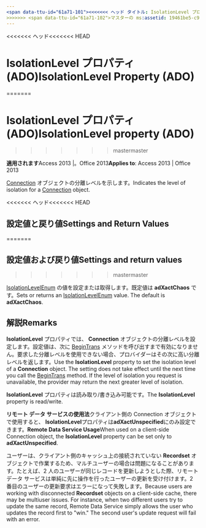 ```yaml
---
<span data-ttu-id="61a71-101"><<<<<<< ヘッド タイトル: IsolationLevel プロパティ (ADO) TOCTitle: IsolationLevel プロパティ (ADO) === タイトル: IsolationLevel プロパティ (ADO) TOCTitle: IsolationLevel プロパティ (ADO)</span><span class="sxs-lookup"><span data-stu-id="61a71-101"><<<<<<< HEAD title: IsolationLevel Property (ADO) TOCTitle: IsolationLevel Property (ADO) ======= title: IsolationLevel property (ADO) TOCTitle: IsolationLevel property (ADO)</span></span>
>>>>>>> <span data-ttu-id="61a71-102">マスターの ms:assetid: 19461be5-c94b-4b61-ce08-7abdf702c3dc ms:mtpsurl: https://msdn.microsoft.com/library/JJ248939(v=office.15) ms:contentKeyID: 48543493 ms.date: 2015/09/18 mtps_version: v=office.15</span><span class="sxs-lookup"><span data-stu-id="61a71-102">master ms:assetid: 19461be5-c94b-4b61-ce08-7abdf702c3dc ms:mtpsurl: https://msdn.microsoft.com/library/JJ248939(v=office.15) ms:contentKeyID: 48543493 ms.date: 09/18/2015 mtps_version: v=office.15</span></span>
---
```


<span data-ttu-id="61a71-103"><<<<<<< ヘッド</span><span class="sxs-lookup"><span data-stu-id="61a71-103"><<<<<<< HEAD</span></span>
# <a name="isolationlevel-property-ado"></a><span data-ttu-id="61a71-104">IsolationLevel プロパティ (ADO)</span><span class="sxs-lookup"><span data-stu-id="61a71-104">IsolationLevel Property (ADO)</span></span>
=======
# <a name="isolationlevel-property-ado"></a><span data-ttu-id="61a71-105">IsolationLevel プロパティ (ADO)</span><span class="sxs-lookup"><span data-stu-id="61a71-105">IsolationLevel property (ADO)</span></span>
>>>>>>> <span data-ttu-id="61a71-106">master</span><span class="sxs-lookup"><span data-stu-id="61a71-106">master</span></span>


<span data-ttu-id="61a71-107">**適用されます**Access 2013 |。Office 2013</span><span class="sxs-lookup"><span data-stu-id="61a71-107">**Applies to**: Access 2013 | Office 2013</span></span>

<span data-ttu-id="61a71-108">[Connection](connection-object-ado.md) オブジェクトの分離レベルを示します。</span><span class="sxs-lookup"><span data-stu-id="61a71-108">Indicates the level of isolation for a [Connection](connection-object-ado.md) object.</span></span>

<span data-ttu-id="61a71-109"><<<<<<< ヘッド</span><span class="sxs-lookup"><span data-stu-id="61a71-109"><<<<<<< HEAD</span></span>
## <a name="settings-and-return-values"></a><span data-ttu-id="61a71-110">設定値と戻り値</span><span class="sxs-lookup"><span data-stu-id="61a71-110">Settings and Return Values</span></span>
=======
## <a name="settings-and-return-values"></a><span data-ttu-id="61a71-111">設定値および戻り値</span><span class="sxs-lookup"><span data-stu-id="61a71-111">Settings and return values</span></span>
>>>>>>> <span data-ttu-id="61a71-112">master</span><span class="sxs-lookup"><span data-stu-id="61a71-112">master</span></span>

<span data-ttu-id="61a71-p101">[IsolationLevelEnum](isolationlevelenum.md) の値を設定または取得します。既定値は **adXactChaos** です。</span><span class="sxs-lookup"><span data-stu-id="61a71-p101">Sets or returns an [IsolationLevelEnum](isolationlevelenum.md) value. The default is **adXactChaos**.</span></span>

## <a name="remarks"></a><span data-ttu-id="61a71-115">解説</span><span class="sxs-lookup"><span data-stu-id="61a71-115">Remarks</span></span>

<span data-ttu-id="61a71-p102">**IsolationLevel** プロパティでは、 **Connection** オブジェクトの分離レベルを設定します。設定値は、次に [BeginTrans](begintrans-committrans-and-rollbacktrans-methods-ado.md) メソッドを呼び出すまで有効になりません。要求した分離レベルを使用できない場合、プロバイダーはその次に高い分離レベルを返します。</span><span class="sxs-lookup"><span data-stu-id="61a71-p102">Use the **IsolationLevel** property to set the isolation level of a **Connection** object. The setting does not take effect until the next time you call the [BeginTrans](begintrans-committrans-and-rollbacktrans-methods-ado.md) method. If the level of isolation you request is unavailable, the provider may return the next greater level of isolation.</span></span>

<span data-ttu-id="61a71-119">**IsolationLevel** プロパティは読み取り/書き込み可能です。</span><span class="sxs-lookup"><span data-stu-id="61a71-119">The **IsolationLevel** property is read/write.</span></span>

<span data-ttu-id="61a71-120">**リモート データ サービスの使用法**クライアント側の Connection オブジェクトで使用すると、 **IsolationLevel**プロパティは**adXactUnspecified**にのみ設定できます。</span><span class="sxs-lookup"><span data-stu-id="61a71-120">**Remote Data Service Usage**When used on a client-side Connection object, the **IsolationLevel** property can be set only to **adXactUnspecified**.</span></span>

<span data-ttu-id="61a71-p103">ユーザーは、クライアント側のキャッシュ上の接続されていない **Recordset** オブジェクトで作業するため、マルチユーザーの場合は問題になることがあります。たとえば、2 人のユーザーが同じレコードを更新しようとした際、リモート データ サービスは単純に先に操作を行ったユーザーの更新を受け付けます。2 番目のユーザーの更新要求はエラーになって失敗します。</span><span class="sxs-lookup"><span data-stu-id="61a71-p103">Because users are working with disconnected **Recordset** objects on a client-side cache, there may be multiuser issues. For instance, when two different users try to update the same record, Remote Data Service simply allows the user who updates the record first to "win." The second user's update request will fail with an error.</span></span>

